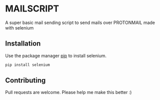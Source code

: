 # MAILSCRIPT

A super basic mail sending script to send mails over PROTONMAIL made with selenium

## Installation

Use the package manager [pip](https://pip.pypa.io/en/stable/) to install selenium.

```bash
pip install selenium
```


## Contributing
Pull requests are welcome. Please help me make this better :)


